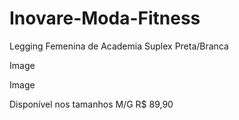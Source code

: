 # Inovare-Moda-Fitness
Legging Femenina de Academia Suplex Preta/Branca

Image

Image

Disponível nos tamanhos M/G
R$ 89,90
